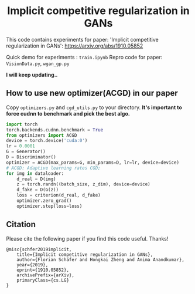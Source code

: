 <h1 align="center">Implicit competitive regularization in GANs</h1>

This code contains experiments for paper: 'Implicit competitive regularization in GANs': https://arxiv.org/abs/1910.05852

Quick demo for experiments : `train.ipynb`
Repro code for paper: `VisionData.py`, `wgan_gp.py`

**I will keep updating..**
## How to use new optimizer(ACGD) in our paper
Copy `optimizers.py` and `cgd_utils.py` to your directory. 
**It's important to force cudnn to benchmark and pick the best algo.**
```python
import torch
torch.backends.cudnn.benchmark = True
from optimizers import ACGD
device = torch.device('cuda:0')
lr = 0.0001
G = Generator()
D = Discriminator()
optimizer = ACGD(max_params=G, min_params=D, lr=lr, device=device)
# ACGD: Adaptive learning rates CGD;
for img in dataloader:
    d_real = D(img)
    z = torch.randn((batch_size, z_dim), device=device)
    d_fake = D(G(z))
    loss = criterion(d_real, d_fake)
    optimizer.zero_grad()
    optimizer.step(loss=loss)
```


## Citation
Please cite the following paper if you find this code useful. Thanks!
```
@misc{schfer2019implicit,
    title={Implicit competitive regularization in GANs},
    author={Florian Schäfer and Hongkai Zheng and Anima Anandkumar},
    year={2019},
    eprint={1910.05852},
    archivePrefix={arXiv},
    primaryClass={cs.LG}
}
```
